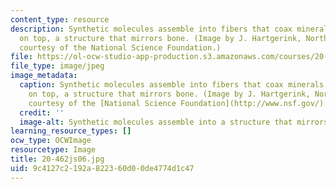 ```yaml
---
content_type: resource
description: Synthetic molecules assemble into fibers that coax minerals into growing
  on top, a structure that mirrors bone. (Image by J. Hartgerink, Northwestern University;
  courtesy of the National Science Foundation.)
file: https://ol-ocw-studio-app-production.s3.amazonaws.com/courses/20-462j-molecular-principles-of-biomaterials-spring-2006/9c4127c2192a822360d00de4774d1c47_20-462js06.jpg
file_type: image/jpeg
image_metadata:
  caption: Synthetic molecules assemble into fibers that coax minerals into growing
    on top, a structure that mirrors bone. (Image by J. Hartgerink, Northwestern University;
    courtesy of the [National Science Foundation](http://www.nsf.gov/).)
  credit: ''
  image-alt: Synthetic molecules assemble into a structure that mirrors bone.
learning_resource_types: []
ocw_type: OCWImage
resourcetype: Image
title: 20-462js06.jpg
uid: 9c4127c2-192a-8223-60d0-0de4774d1c47
---
```

